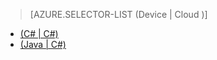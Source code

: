 > [AZURE.SELECTOR-LIST (Device | Cloud )]
- [(C# | C#)](../articles/iot-hub-csharp-csharp-c2d.md)
- [(Java | C#)](../articles/iot-hub-java-csharp-c2d.md)

<!---HONumber=Oct15_HO3-->